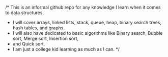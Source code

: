 /* This is an informal github repo for any knowledge I learn when it comes to data structures.
* I will cover arrays, linked lists, stack, queue, heap, binary search trees, hash tables, and graphs.
* I will also have dedicated to basic algorithms like Binary search, Bubble sort, Merge sort, Insertion sort,
* and Quick sort.
* I am just a college kid learning as much as I can. 
*/
